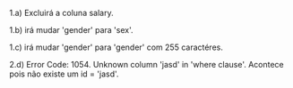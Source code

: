 1.a) Excluirá a coluna salary.

1.b) irá mudar 'gender' para 'sex'.

1.c) irá mudar 'gender' para 'gender' com 255 caractéres.

2.d) Error Code: 1054. Unknown column 'jasd' in 'where clause'. Acontece pois não existe um id = 'jasd'.

